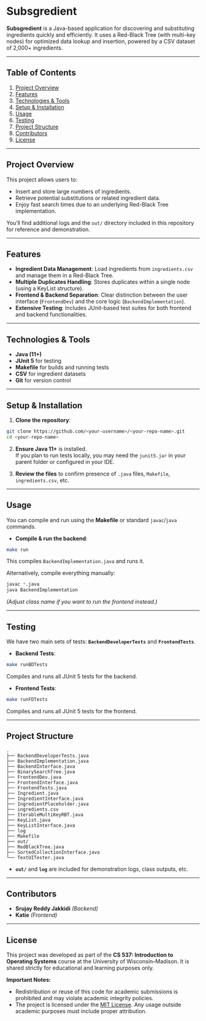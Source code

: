 # Subsgredient

**Subsgredient** is a Java-based application for discovering and substituting ingredients quickly and efficiently. It uses a Red-Black Tree (with multi-key nodes) for optimized data lookup and insertion, powered by a CSV dataset of 2,000+ ingredients.

---

## Table of Contents

1. [Project Overview](#project-overview)  
2. [Features](#features)  
3. [Technologies & Tools](#technologies--tools)  
4. [Setup & Installation](#setup--installation)  
5. [Usage](#usage)  
6. [Testing](#testing)  
7. [Project Structure](#project-structure)  
8. [Contributors](#contributors)  
9. [License](#license)  

---

## Project Overview

This project allows users to:
- Insert and store large numbers of ingredients.
- Retrieve potential substitutions or related ingredient data.
- Enjoy fast search times due to an underlying Red-Black Tree implementation.

You’ll find additional logs and the `out/` directory included in this repository for reference and demonstration.

---

## Features

- **Ingredient Data Management**: Load ingredients from `ingredients.csv` and manage them in a Red-Black Tree.  
- **Multiple Duplicates Handling**: Stores duplicates within a single node (using a KeyList structure).  
- **Frontend & Backend Separation**: Clear distinction between the user interface (`FrontendDev`) and the core logic (`BackendImplementation`).  
- **Extensive Testing**: Includes JUnit-based test suites for both frontend and backend functionalities.

---

## Technologies & Tools

- **Java (11+)**  
- **JUnit 5** for testing  
- **Makefile** for builds and running tests  
- **CSV** for ingredient datasets  
- **Git** for version control  

---

## Setup & Installation

1. **Clone the repository**:

~~~~bash
git clone https://github.com/<your-username>/<your-repo-name>.git
cd <your-repo-name>
~~~~

2. **Ensure Java 11+** is installed.  
   If you plan to run tests locally, you may need the `junit5.jar` in your parent folder or configured in your IDE.

3. **Review the files** to confirm presence of `.java` files, `Makefile`, `ingredients.csv`, etc.

---

## Usage

You can compile and run using the **Makefile** or standard `javac`/`java` commands.

- **Compile & run the backend**:

~~~~bash
make run
~~~~

This compiles `BackendImplementation.java` and runs it.

Alternatively, compile everything manually:

~~~~bash
javac *.java
java BackendImplementation
~~~~

*(Adjust class name if you want to run the frontend instead.)*

---

## Testing

We have two main sets of tests: **`BackendDeveloperTests`** and **`FrontendTests`**.

- **Backend Tests**:

~~~~bash
make runBDTests
~~~~

Compiles and runs all JUnit 5 tests for the backend.

- **Frontend Tests**:

~~~~bash
make runFDTests
~~~~

Compiles and runs all JUnit 5 tests for the frontend.

---

## Project Structure

```
.
├── BackendDeveloperTests.java
├── BackendImplementation.java
├── BackendInterface.java
├── BinarySearchTree.java
├── FrontendDev.java
├── FrontendInterface.java
├── FrontendTests.java
├── Ingredient.java
├── IngredientInterface.java
├── IngredientPlaceholder.java
├── ingredients.csv
├── IterableMultiKeyRBT.java
├── KeyList.java
├── KeyListInterface.java
├── log
├── Makefile
├── out/
├── RedBlackTree.java
├── SortedCollectionInterface.java
└── TextUITester.java
```

- **`out/`** and **`log`** are included for demonstration logs, class outputs, etc.

---

## Contributors

- **Srujay Reddy Jakkidi** *(Backend)*
- **Katie** *(Frontend)*

---

## License

This project was developed as part of the **CS 537: Introduction to Operating Systems** course at the University of Wisconsin–Madison. It is shared strictly for educational and learning purposes only.

**Important Notes:**
- Redistribution or reuse of this code for academic submissions is prohibited and may violate academic integrity policies.
- The project is licensed under the [MIT License](https://opensource.org/licenses/MIT). Any usage outside academic purposes must include proper attribution.
